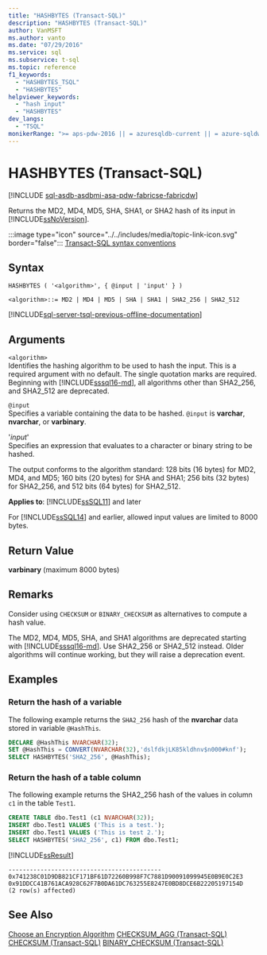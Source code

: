 ```yaml
---
title: "HASHBYTES (Transact-SQL)"
description: "HASHBYTES (Transact-SQL)"
author: VanMSFT
ms.author: vanto
ms.date: "07/29/2016"
ms.service: sql
ms.subservice: t-sql
ms.topic: reference
f1_keywords:
  - "HASHBYTES_TSQL"
  - "HASHBYTES"
helpviewer_keywords:
  - "hash input"
  - "HASHBYTES"
dev_langs:
  - "TSQL"
monikerRange: ">= aps-pdw-2016 || = azuresqldb-current || = azure-sqldw-latest || >= sql-server-2016 || >= sql-server-linux-2017 || = azuresqldb-mi-current||=fabric"
---
```

# HASHBYTES (Transact-SQL)

[!INCLUDE [sql-asdb-asdbmi-asa-pdw-fabricse-fabricdw](../../includes/applies-to-version/sql-asdb-asdbmi-asa-pdw-fabricse-fabricdw.md)]

  Returns the MD2, MD4, MD5, SHA, SHA1, or SHA2 hash of its input in [!INCLUDE[ssNoVersion](../../includes/ssnoversion-md.md)].  
  
 :::image type="icon" source="../../includes/media/topic-link-icon.svg" border="false"::: [Transact-SQL syntax conventions](../../t-sql/language-elements/transact-sql-syntax-conventions-transact-sql.md)   
  
## Syntax  
  
```syntaxsql
HASHBYTES ( '<algorithm>', { @input | 'input' } )  
  
<algorithm>::= MD2 | MD4 | MD5 | SHA | SHA1 | SHA2_256 | SHA2_512   
```  
  
[!INCLUDE[sql-server-tsql-previous-offline-documentation](../../includes/sql-server-tsql-previous-offline-documentation.md)]

## Arguments

`<algorithm>`  
Identifies the hashing algorithm to be used to hash the input. This is a required argument with no default. The single quotation marks are required. Beginning with [!INCLUDE[sssql16-md](../../includes/sssql16-md.md)], all algorithms other than SHA2_256, and SHA2_512 are deprecated.  
  
`@input`  
Specifies a variable containing the data to be hashed. `@input` is **varchar**, **nvarchar**, or **varbinary**.  
  
'*input*'  
Specifies an expression that evaluates to a character or binary string to be hashed.  
  
 The output conforms to the algorithm standard: 128 bits (16 bytes) for MD2, MD4, and MD5; 160 bits (20 bytes) for SHA and SHA1; 256 bits (32 bytes) for SHA2_256, and 512 bits (64 bytes) for SHA2_512.  
  
**Applies to**: [!INCLUDE[ssSQL11](../../includes/sssql11-md.md)] and later
  
 For [!INCLUDE[ssSQL14](../../includes/sssql14-md.md)] and earlier, allowed input values are limited to 8000 bytes.  
  
## Return Value  
 **varbinary** (maximum 8000 bytes)  

## Remarks  
Consider using `CHECKSUM` or `BINARY_CHECKSUM` as alternatives to compute a hash value.

The MD2, MD4, MD5, SHA, and SHA1 algorithms are deprecated starting with [!INCLUDE[sssql16-md](../../includes/sssql16-md.md)]. Use SHA2_256 or SHA2_512 instead. Older algorithms will continue working, but they will raise a deprecation event.

## Examples  
### Return the hash of a variable  
 The following example returns the `SHA2_256` hash of the **nvarchar** data stored in variable `@HashThis`.  
  
```sql  
DECLARE @HashThis NVARCHAR(32);  
SET @HashThis = CONVERT(NVARCHAR(32),'dslfdkjLK85kldhnv$n000#knf');  
SELECT HASHBYTES('SHA2_256', @HashThis);  
```  
  
### Return the hash of a table column  
 The following example returns the SHA2_256 hash of the values in column `c1` in the table `Test1`.  
  
```sql  
CREATE TABLE dbo.Test1 (c1 NVARCHAR(32));  
INSERT dbo.Test1 VALUES ('This is a test.');  
INSERT dbo.Test1 VALUES ('This is test 2.');  
SELECT HASHBYTES('SHA2_256', c1) FROM dbo.Test1;  
```  
  
 [!INCLUDE[ssResult](../../includes/ssresult-md.md)]  
  
```  
-------------------------------------------  
0x741238C01D9DB821CF171BF61D72260B998F7C7881D90091099945E0B9E0C2E3 
0x91DDCC41B761ACA928C62F7B0DA61DC763255E8247E0BD8DCE6B22205197154D  
(2 row(s) affected)  
```  
  
## See Also  
[Choose an Encryption Algorithm](../../relational-databases/security/encryption/choose-an-encryption-algorithm.md)
[CHECKSUM_AGG &#40;Transact-SQL&#41;](../../t-sql/functions/checksum-agg-transact-sql.md)
[CHECKSUM &#40;Transact-SQL&#41;](../../t-sql/functions/checksum-transact-sql.md)
[BINARY_CHECKSUM  &#40;Transact-SQL&#41;](../../t-sql/functions/binary-checksum-transact-sql.md)
